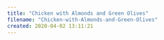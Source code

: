 ```yaml
---
title: "Chicken with Almonds and Green Olives"
filename: "Chicken-with-Almonds-and-Green-Olives"
created: 2020-04-02 13:11:21
---
```

